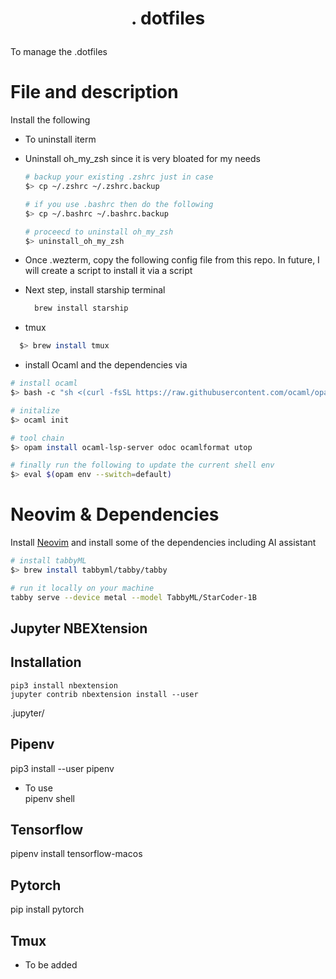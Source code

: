 # <p align="center"> <bold>.</bold> dotfiles <p>


To manage the .dotfiles

# File and description

Install the following

- To uninstall iterm
- Uninstall oh_my_zsh since it is very bloated for my needs
  
  ```bash
  # backup your existing .zshrc just in case
  $> cp ~/.zshrc ~/.zshrc.backup

  # if you use .bashrc then do the following
  $> cp ~/.bashrc ~/.bashrc.backup

  # proceecd to uninstall oh_my_zsh
  $> uninstall_oh_my_zsh
  ```
  
-  Once .wezterm, copy the following config file from this repo. In future, I will create a script to install it via a script

- Next step, install starship terminal
  ```bash
    brew install starship
  ```
  
- tmux
```bash
  $> brew install tmux
```

- install Ocaml and the dependencies via
```bash
# install ocaml
$> bash -c "sh <(curl -fsSL https://raw.githubusercontent.com/ocaml/opam/master/shell/install.sh)"

# initalize
$> ocaml init

# tool chain
$> opam install ocaml-lsp-server odoc ocamlformat utop

# finally run the following to update the current shell env
$> eval $(opam env --switch=default)

```

# Neovim & Dependencies
Install [Neovim](https://github.com/rvbug/nvim) and install some of the dependencies including AI assistant

```sh
# install tabbyML
$> brew install tabbyml/tabby/tabby

# run it locally on your machine
tabby serve --device metal --model TabbyML/StarCoder-1B

```


## Jupyter NBEXtension

## Installation 
`pip3 install nbextension`  
`jupyter contrib nbextension install --user`

.jupyter/

## Pipenv 
pip3 install --user pipenv  
- To use  
pipenv shell

## Tensorflow
pipenv install tensorflow-macos

## Pytorch
pip install pytorch

## Tmux
- To be added
